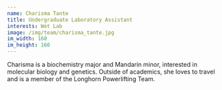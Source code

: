 ```yaml
---
name: Charisma Tante
title: Undergraduate Laboratory Assistant
interests: Wet Lab
image: /img/team/charisma_tante.jpg
im_width: 160
im_height: 160
---
```

Charisma is a biochemistry major and Mandarin minor, interested in molecular biology and genetics. Outside of academics, she loves to travel and is a member of the Longhorn Powerlifting Team.

